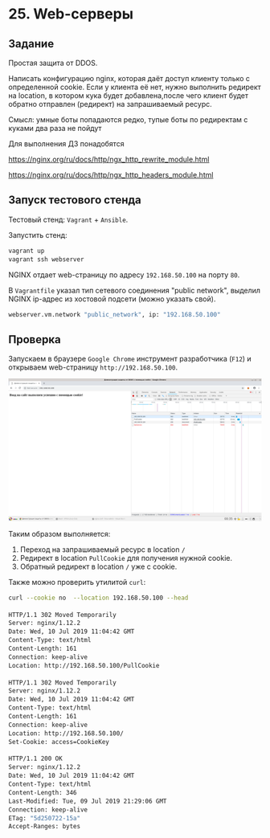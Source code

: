 # 25. Web-серверы

## Задание

Простая защита от DDOS.

Написать конфигурацию nginx, которая даёт доступ клиенту только с определенной cookie. Если у клиента её нет, нужно выполнить редирект на location, в котором кука будет добавлена,после чего клиент будет обратно отправлен (редирект) на запрашиваемый ресурс.

Смысл: умные боты попадаются редко, тупые боты по редиректам с куками два раза не пойдут

Для выполнения ДЗ понадобятся

https://nginx.org/ru/docs/http/ngx_http_rewrite_module.html

https://nginx.org/ru/docs/http/ngx_http_headers_module.html

## Запуск тестового стенда

Тестовый стенд: `Vagrant` + `Ansible`.

Запустить стенд: 
```bash
vagrant up
vagrant ssh webserver
```
NGINX отдает web-страницу по адресу `192.168.50.100` на порту `80`.

В `Vagrantfile` указал тип сетевого соединения "public network", выделил NGINX ip-адрес из хостовой подсети
(можно указать свой).
```bash
webserver.vm.network "public_network", ip: "192.168.50.100"
```

## Проверка

Запускаем в браузере `Google Chrome` инструмент разработчика (`F12`) и открываем web-страницу `http://192.168.50.100`. 

![alt text](chrome_devtools.png)

Таким образом выполняется: 
1. Переход на запрашиваемый ресурс в location `/` 
2. Редирект в location `PullCookie` для получения нужной cookie.
3. Обратный редирект в location `/` уже c cookie.

Также можно проверить утилитой `curl`:

```bash
curl --cookie no  --location 192.168.50.100 --head

HTTP/1.1 302 Moved Temporarily
Server: nginx/1.12.2
Date: Wed, 10 Jul 2019 11:04:42 GMT
Content-Type: text/html
Content-Length: 161
Connection: keep-alive
Location: http://192.168.50.100/PullCookie

HTTP/1.1 302 Moved Temporarily
Server: nginx/1.12.2
Date: Wed, 10 Jul 2019 11:04:42 GMT
Content-Type: text/html
Content-Length: 161
Connection: keep-alive
Location: http://192.168.50.100/
Set-Cookie: access=CookieKey

HTTP/1.1 200 OK
Server: nginx/1.12.2
Date: Wed, 10 Jul 2019 11:04:42 GMT
Content-Type: text/html
Content-Length: 346
Last-Modified: Tue, 09 Jul 2019 21:29:06 GMT
Connection: keep-alive
ETag: "5d250722-15a"
Accept-Ranges: bytes
```